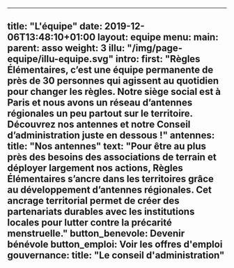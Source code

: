 ---

title: "L'équipe"
date: 2019-12-06T13:48:10+01:00
layout: equipe
menu:
    main:
        parent: asso
        weight: 3
illu: "/img/page-equipe/illu-equipe.svg"
intro:
    first: "Règles Élémentaires, c’est une équipe permanente de près de 30 personnes qui agissent au quotidien pour changer les règles. Notre siège social est à Paris et nous avons un réseau d’antennes régionales un peu partout sur le territoire. Découvrez nos antennes et notre Conseil d’administration juste en dessous !"
antennes:
    title: "Nos antennes"
    text: "Pour être au plus près des besoins des associations de terrain et déployer largement nos actions, Règles Élémentaires s’ancre dans les territoires grâce au développement d’antennes régionales. Cet ancrage territorial permet de créer des partenariats durables avec les institutions locales pour lutter contre la précarité menstruelle."
    button_benevole: Devenir bénévole
    button_emploi: Voir les offres d'emploi
gouvernance:
    title: "Le conseil d'administration"
---